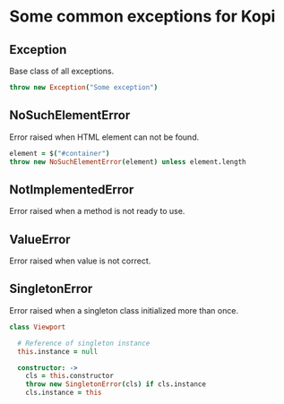 # Some common exceptions for Kopi

## Exception

Base class of all exceptions.

```coffeescript
throw new Exception("Some exception")
```


## NoSuchElementError

Error raised when HTML element can not be found.

```coffeescript
element = $("#container")
throw new NoSuchElementError(element) unless element.length
```


## NotImplementedError

Error raised when a method is not ready to use.


## ValueError

Error raised when value is not correct.


## SingletonError

Error raised when a singleton class initialized more than once.

```coffeescript
class Viewport

  # Reference of singleton instance
  this.instance = null

  constructor: ->
    cls = this.constructor
    throw new SingletonError(cls) if cls.instance
    cls.instance = this
```

